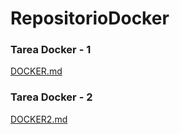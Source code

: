 # RepositorioDocker

### Tarea Docker - 1

[DOCKER.md](https://github.com/diegodir92/Docker/blob/main/DOCKER.md)

### Tarea Docker - 2

[DOCKER2.md](https://github.com/diegodir92/Docker/blob/main/DOCKER2.md)